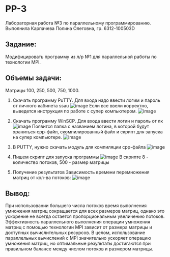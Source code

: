# PP-3
Лабораторная работа №3 по параллельному программированию. Выполнила Карпачева Полина Олеговна, гр. 6312-100503D

## Задание: 
Модифицировать программу из л/р №1 для параллельной работы по технологии MPI.

## Объемы задачи:
Матрицы 100, 250, 500, 750, 1000.

1. Скачать программу PuTTY. Для входа надо ввести логим и пароль от личного кабинета ssau
  ![image](https://github.com/PolinaKrp/PP-3/assets/114875941/8b46bef9-7ba5-4020-92b2-fe3d61c308ad)
  Если все ввели корректно, выведется инструкция по работе с супер компьютером.
  ![image](https://github.com/PolinaKrp/PP-3/assets/114875941/2b3766ae-defd-4394-8ffb-6f8a00500516)

2. Скачать программу WinSCP. Для входа ввести логин и пароль от лк
  ![image](https://github.com/PolinaKrp/PP-3/assets/114875941/eae441b7-cda1-4626-bd09-dc912bc31e0c)
  Появится папка с названием логина, в которой будут храниться срр-файл, скомпилированный файл и скрипт для запуска на супер компьютере.
  ![image](https://github.com/PolinaKrp/PP-3/assets/114875941/d5c3080a-8a7e-469e-92f4-61b605894257)


3. В PUTTY, нужно скачать модуль для компиляции срр-файла
  ![image](https://github.com/PolinaKrp/PP-3/assets/114875941/d775889c-3f55-47c1-a70f-eade15485ae4)

4. Пишем скрипт для запуска программы
   ![image](https://github.com/PolinaKrp/PP-3/assets/114875941/632a758c-1764-49bf-a6b8-280803dfe97e)
  В скрипте 8 - количество потоков, 500 - размер матрицы

5. Получение результатов
   Зависимость времени перемножения матриц от кол-ва потоков:
   ![image](https://github.com/PolinaKrp/PP-3/assets/114875941/11192916-043a-4564-b4c6-85018cea110c)

## Вывод:
При использовании большего числа потоков время выполнения умножения матриц сокращается для всех размеров матриц, однако это ускорение не всегда остается пропорциональным увеличению потоков. Эффективность параллельного выполнения операции умножения матриц с помощью технологии MPI зависит от размера матрицы и доступных вычислительных ресурсов. В целом, использование параллельных вычислений с MPI значительно ускоряет операцию умножения матриц, но оптимальные результаты достигаются при правильном балансе между числом потоков и размером матрицы.
